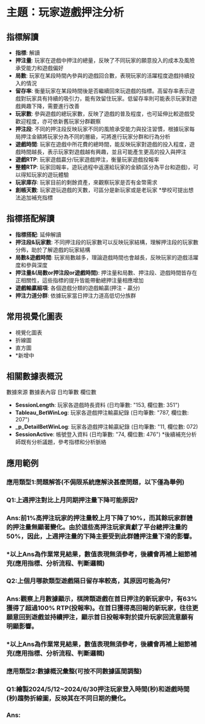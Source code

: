 # 主題：玩家遊戲押注分析

## 指標解讀

- **指標**: 解讀
- **押注量**: 玩家在遊戲中押注的總量，反映了不同玩家的願意投入的成本及風險承受能力和遊戲偏好
- **局數**: 玩家在某段時間內參與的遊戲回合數，表現玩家的活躍程度遊戲持續投入的情況
- **留存率**: 衡量玩家在某段時間後是否繼續回來玩遊戲的指標。高留存率表示遊戲對玩家具有持續的吸引力，能有效留住玩家。低留存率則可能表示玩家對遊戲興趣下降，需要進行改善
- **玩家數**: 參與遊戲的總玩家數，反映了遊戲的普及程度，也可延伸比較遊戲受歡迎程度，亦可依新舊玩家分群觀察
- **押注段**: 不同的押注段反映玩家不同的風險承受能力與投注習慣，根據玩家每局押注金額將玩家分為不同的層級，可將進行玩家分群和行為分析
- **遊戲時間**: 玩家在遊戲中所花費的總時間，能反映玩家對遊戲的投入程度，遊戲時間越長，表示玩家對遊戲越有興趣，並且可能產生更高的投入與押注
- **遊戲RTP**: 玩家遊戲贏分/玩家遊戲押注，衡量玩家遊戲投報率
- **整體RTP**: 玩家回報率，遊玩過程中返還給玩家的金額(區分為平台和遊戲)，可以得知玩家的遊玩體驗
- **玩家庫存**: 玩家目前的剩餘資產，來觀察玩家是否有金幣需求
- **創帳天數**: 玩家遊玩遊戲的天數，可區分是新玩家或是老玩家
*學校可提出想法追加補充指標

## 指標搭配解讀

- **指標搭配**: 延伸解讀
- **押注段&玩家數**: 不同押注段的玩家數可以反映玩家結構，理解押注段的玩家數分佈，助於了解遊戲的玩家結構
- **局數&遊戲時間**: 玩家局數越多，理論遊戲時間也會越長，反映玩家的遊戲活躍度和參與深度
- **押注量&(局數or押注段or遊戲時間)**: 押注量和局數、押注段、遊戲時間皆存在正相關性，這些指標的提升皆能帶動總押注量相應增加
- **遊戲輸贏細項**: 各個遊戲分類的遊戲輸贏(押注 - 贏分)
- **押注力道分群**: 依據玩家當日押注力道高低切分族群

## 常用視覺化圖表

- 視覺化圖表
- 折線圖
- 直方圖
- *新增中

## 相關數據表概況

數據來源 數據表內容 日均筆數 欄位數
- **SessionLength**: 玩家各遊戲時長資料 (日均筆數: "153, 欄位數: 351")
- **Tableau_BetWinLog**: 玩家各遊戲押注輸贏紀錄 (日均筆數: "787, 欄位數: 207")
- **_p_DetailBetWinLog**: 玩家各遊戲押注輸贏紀錄 (日均筆數: "11, 欄位數: 072)
- **SessionActive**: 帳號登入資料 (日均筆數: "74, 欄位數: 476")
*後續補充分析師既有分析議題，參考指標和分析脈絡

## 應用範例

### 應用類型1:問題解答(不侷限系統應解決甚麼問題，以下僅為舉例)
### Q1:上週押注對比上月同期押注量下降可能原因?
### Ans:前1%高押注玩家的押注量較上月下降了10%，而其餘玩家群體的押注量無顯著變化。由於這些高押注玩家貢獻了平台總押注量的50%，因此，上週押注量的下降主要受到此群體押注量下滑的影響。
### *以上Ans為作業常見結果，數值表現無須參考，後續會再補上細節補充(應用指標、分析流程、判斷邏輯)
### Q2:上個月哪款類型遊戲隔日留存率較高，其原因可能為何?
### Ans:觀察上月數據顯示，棋牌類遊戲在首日押注的新玩家中，有63%獲得了超過100% RTP(投報率)。在首日獲得高回報的新玩家，往往更願意回到遊戲並持續押注，顯示首日投報率對於提升玩家回流意願有明顯影響。
### *以上Ans為作業常見結果，數值表現無須參考，後續會再補上細節補充(應用指標、分析流程、判斷邏輯)
### 應用類型2:數據概況彙整(可按不同數據區間調整)
### Q1:繪製2024/5/12~2024/6/30押注玩家登入時間(秒)和遊戲時間(秒)趨勢折線圖，反映其在不同日期的變化。
### Ans: